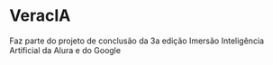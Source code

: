 # VeracIA
Faz parte do projeto de conclusão da 3a edição Imersão Inteligência Artificial da Alura e do Google
